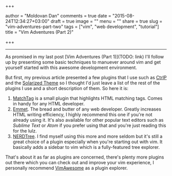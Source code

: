 +++

author = "Moldovan Dan"
comments = true
date = "2015-08-24T12:34:27+03:00"
draft = true
image = ""
menu = ""
share = true
slug = "vim-adventures-part-two"
tags = ["vim", "web development", "tutorial"]
title = "Vim Adventures (Part 2)"

+++

---

As promised in my last post [Vim Adventures (Part 1)](TODO: link) I'll follow up by presenting some basic techniques to manuever around vim and get yourself started with this awesome development environment.

But first, my previous article presented a few plugins that I use such as [CtrlP](https://github.com/kien/ctrlp.vim) and the [Solarized Theme](http://ethanschoonover.com/solarized) so I thought I'd just leave a list of the rest of the plugins I use and a short description of them. So here it is:

1. [MatchTag](https://github.com/gregsexton/MatchTag) is a small plugin that highlights HTML matching tags. Comes in handy for any HTML developer.
2. [Emmet](https://github.com/mattn/emmet-vim). The bread and butter of any web developer. Greatly increases HTML writing efficiency, I highly recommend this one if you're not already using it. It's also available for other popular text editors such as *Sublime Text* or *Atom* if you prefer using that and you're just reading this for the lulz.
3. [NERDTree](https://github.com/scrooloose/nerdtree). I find myself using this more and more seldom but it's still a great choice of a plugin especially when you're starting out with vim. It basically adds a sidebar to vim which is a fully-featured tree explorer.

That's about it as far as plugins are concerned, there's plenty more plugins out there which you can check out and improve your vim experience, I personally recommend [VimAwesome](http://vimawesome.com/) as a plugin explorer.
